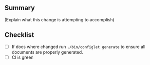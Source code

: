 ## Summary

(Explain what this change is attempting to accomplish)


## Checklist
- [ ] If docs where changed run `./bin/configlet generate` to ensure all documents are properly generated.
- [ ] CI is green
